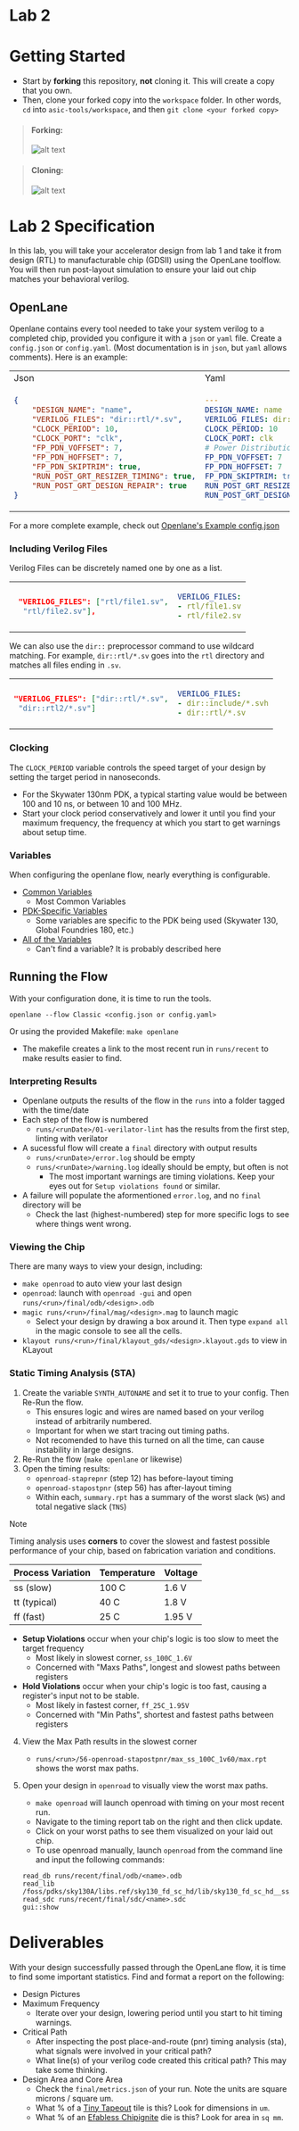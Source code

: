 
# Lab 2

# Getting Started

- Start by __forking__ this repository, __not__ cloning it. This will create a copy that you own.
- Then, clone your forked copy into the `workspace`  folder. In other words, `cd` into `asic-tools/workspace`, and then `git clone <your forked copy>`
>#### Forking:
>![alt text](docs/fork.png)

>#### Cloning:
>![alt text](docs/clone.png)

# Lab 2 Specification

In this lab, you will take your accelerator design from lab 1 and take it from design (RTL) to manufacturable chip (GDSII) using the OpenLane toolflow. You will then run post-layout simulation to ensure your laid out chip matches your behavioral verilog.

## OpenLane

Openlane contains every tool needed to take your system verilog to a completed chip, provided you configure it with a `json` or `yaml` file. Create a `config.json` or `config.yaml`. (Most documentation is in `json`, but `yaml` allows comments). Here is an example:

<table><tr><td> Json </td> <td> Yaml </td></tr><tr><td>

```Json
{
    "DESIGN_NAME": "name",
    "VERILOG_FILES": "dir::rtl/*.sv",
    "CLOCK_PERIOD": 10,
    "CLOCK_PORT": "clk",
    "FP_PDN_VOFFSET": 7,
    "FP_PDN_HOFFSET": 7,
    "FP_PDN_SKIPTRIM": true,
    "RUN_POST_GRT_RESIZER_TIMING": true,
    "RUN_POST_GRT_DESIGN_REPAIR": true
}
```

</td><td>

```Yaml
---
DESIGN_NAME: name
VERILOG_FILES: dir::rtl/*.sv
CLOCK_PERIOD: 10
CLOCK_PORT: clk
# Power Distribution Stuff
FP_PDN_VOFFSET: 7
FP_PDN_HOFFSET: 7
FP_PDN_SKIPTRIM: true
RUN_POST_GRT_RESIZER_TIMING: true
RUN_POST_GRT_DESIGN_REPAIR: true
```

</td></tr></table>

For a more complete example, check out [Openlane's Example config.json](https://github.com/efabless/openlane2-ci-designs/blob/da5ed2cae9da72290c6fc016b2d19cd2b8914bae/spm/config.json)

### Including Verilog Files

Verilog Files can be discretely named one by one as a list. 

<table><tr><td>

```Json
 "VERILOG_FILES": ["rtl/file1.sv",
  "rtl/file2.sv"],
```

</td><td>

```Yaml
VERILOG_FILES:
- rtl/file1.sv
- rtl/file2.sv
```

</td></tr></table>

We can also use the `dir::` preprocessor command to use wildcard matching. For example, `dir::rtl/*.sv` goes into the `rtl` directory and matches all files ending in `.sv`.

<table><tr><td>

```Json
"VERILOG_FILES": ["dir::rtl/*.sv",
 "dir::rtl2/*.sv"]
```

</td><td>

```Yaml
VERILOG_FILES:
- dir::include/*.svh
- dir::rtl/*.sv
```

</td></tr></table>

### Clocking

The `CLOCK_PERIOD` variable controls the speed target of your design by setting the target period in nanoseconds. 
- For the Skywater 130nm PDK, a typical starting value would be between 100 and 10 ns, or between 10 and 100 MHz. 
- Start your clock period conservatively and lower it until you find your maximum frequency, the frequency at which you start to get warnings about setup time.


### Variables
When configuring the openlane flow, nearly everything is configurable.   
- [Common Variables](https://openlane2.readthedocs.io/en/latest/reference/common_flow_vars.html)
    - Most Common Variables
- [PDK-Specific Variables](https://openlane2.readthedocs.io/en/latest/reference/common_pdk_vars.html)
    - Some variables are specific to the PDK being used (Skywater 130, Global Foundries 180, etc.)
- [All of the Variables](https://github.com/The-OpenROAD-Project/OpenLane/blob/master/docs/source/reference/configuration.md)
    - Can't find a variable? It is probably described here

## Running the Flow
With your configuration done, it is time to run the tools. 

```
openlane --flow Classic <config.json or config.yaml> 
```

Or using the provided Makefile:
`make openlane`
- The makefile creates a link to the most recent run in `runs/recent` to make results easier to find.

### Interpreting Results

- Openlane outputs the results of the flow in the `runs` into a folder tagged with the time/date
- Each step of the flow is numbered
    - `runs/<runDate>/01-verilator-lint` has the results from the first step, linting with verilator
- A sucessful flow will create a `final` directory with output results
    - `runs/<runDate>/error.log` should be empty
    - `runs/<runDate>/warning.log` ideally should be empty, but often is not
        - The most important warnings are timing violations. Keep your eyes out for `Setup violations found` or similar.
- A failure will populate the aformentioned `error.log`, and no `final` directory will be 
    - Check the last (highest-numbered) step for more specific logs to see where things went wrong.

### Viewing the Chip

There are many ways to view your design, including:
- `make openroad` to auto view your last design
- `openroad`: launch with `openroad -gui` and open `runs/<run>/final/odb/<design>.odb`
- `magic runs/<run>/final/mag/<design>.mag` to launch magic
    - Select your design by drawing a box around it. Then type `expand all` in the magic console to see all the cells.
- `klayout runs/<run>/final/klayout_gds/<design>.klayout.gds` to view in KLayout

### Static Timing Analysis (STA)

1. Create the variable `SYNTH_AUTONAME` and set it to true to your config. Then Re-Run the flow.
    - This ensures logic and wires are named based on your verilog instead of arbitrarily numbered. 
    - Important for when we start tracing out timing paths.
    - Not recomended to have this turned on all the time, can cause instability in large designs.
2. Re-Run the flow (`make openlane` or likewise)
3. Open the timing results:
    - `openroad-staprepnr` (step 12) has before-layout timing
    - `openroad-stapostpnr` (step 56) has after-layout timing
    - Within each, `summary.rpt` has a summary of the worst slack (`WS`) and total negative slack (`TNS`)

>[!NOTE] 
>Timing analysis uses __corners__ to cover the slowest and fastest possible performance of your chip, based on fabrication variation and conditions.
>  
>| Process Variation | Temperature   | Voltage   |
>| ----------------- | ------------- | --------- |
>| ss (slow)         | 100 C         | 1.6 V     |
>| tt (typical)      | 40 C          | 1.8 V     |  
>| ff (fast)         | 25 C          | 1.95 V    |
> 
> - __Setup Violations__ occur when your chip's logic is too slow to meet the target frequency
>   - Most likely in slowest corner, `ss_100C_1.6V`
>   - Concerned with "Maxs Paths", longest and slowest paths between registers
> - __Hold Violations__ occur when your chip's logic is too fast, causing a register's input not to be stable.
>   - Most likely in fastest corner, `ff_25C_1.95V`
>   - Concerned with "Min Paths", shortest and fastest paths between registers

4. View the Max Path results in the slowest corner
    - `runs/<run>/56-openroad-stapostpnr/max_ss_100C_1v60/max.rpt` shows the worst max paths.

5. Open your design in `openroad` to visually view the worst max paths.
    - `make openroad` will launch openroad with timing on your most recent run.
    - Navigate to the timing report tab on the right and then click update.
    - Click on your worst paths to see them visualized on your laid out chip.
    - To use openroad manually, launch `openroad` from the command line and input the following commands:
    ```
    read_db runs/recent/final/odb/<name>.odb
    read_lib /foss/pdks/sky130A/libs.ref/sky130_fd_sc_hd/lib/sky130_fd_sc_hd__ss_100C_1v60.lib
    read_sdc runs/recent/final/sdc/<name>.sdc
    gui::show
    ```

# Deliverables

With your design successfully passed through the OpenLane flow, it is time to find some important statistics. Find and format a report on the following:

- Design Pictures
- Maximum Frequency
    - Iterate over your design, lowering period until you start to hit timing warnings.
- Critical Path
    - After inspecting the post place-and-route (pnr) timing analysis (sta), what signals were involved in your critical path?
    - What line(s) of your verilog code created this critical path? This may take some thinking.
- Design Area and Core Area 
    - Check the `final/metrics.json` of your run. Note the units are square microns / square um.
    - What % of a [Tiny Tapeout](https://tinytapeout.com/) tile is this? Look for dimensions in `um`.
    - What % of an [Efabless Chipignite](https://efabless.com/products) die is this? Look for area in `sq mm`.
